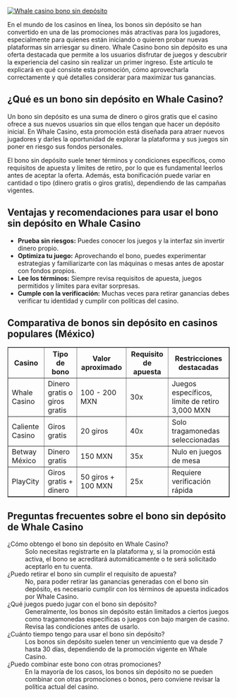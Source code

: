 [![Whale casino bono sin depósito](https://123-caf.pages.dev/gitsignup.png)](https://vrmoo.ru/Bt82HjjY)

<p>En el mundo de los casinos en línea, los bonos sin depósito se han convertido en una de las promociones más atractivas para los jugadores, especialmente para quienes están iniciando o quieren probar nuevas plataformas sin arriesgar su dinero. Whale Casino bono sin depósito es una oferta destacada que permite a los usuarios disfrutar de juegos y descubrir la experiencia del casino sin realizar un primer ingreso. Este artículo te explicará en qué consiste esta promoción, cómo aprovecharla correctamente y qué detalles considerar para maximizar tus ganancias.</p>  <h2>¿Qué es un bono sin depósito en Whale Casino?</h2> <p>Un bono sin depósito es una suma de dinero o giros gratis que el casino ofrece a sus nuevos usuarios sin que ellos tengan que hacer un depósito inicial. En Whale Casino, esta promoción está diseñada para atraer nuevos jugadores y darles la oportunidad de explorar la plataforma y sus juegos sin poner en riesgo sus fondos personales.</p> <p>El bono sin depósito suele tener términos y condiciones específicos, como requisitos de apuesta y límites de retiro, por lo que es fundamental leerlos antes de aceptar la oferta. Además, esta bonificación puede variar en cantidad o tipo (dinero gratis o giros gratis), dependiendo de las campañas vigentes.</p>  <h2>Ventajas y recomendaciones para usar el bono sin depósito en Whale Casino</h2> <ul>   <li><strong>Prueba sin riesgos:</strong> Puedes conocer los juegos y la interfaz sin invertir dinero propio.</li>   <li><strong>Optimiza tu juego:</strong> Aprovechando el bono, puedes experimentar estrategias y familiarizarte con las máquinas o mesas antes de apostar con fondos propios.</li>   <li><strong>Lee los términos:</strong> Siempre revisa requisitos de apuesta, juegos permitidos y límites para evitar sorpresas.</li>   <li><strong>Cumple con la verificación:</strong> Muchas veces para retirar ganancias debes verificar tu identidad y cumplir con políticas del casino.</li> </ul>  <h2>Comparativa de bonos sin depósito en casinos populares (México)</h2> <table border="1" cellpadding="5" cellspacing="0">   <thead>     <tr>       <th>Casino</th>       <th>Tipo de bono</th>       <th>Valor aproximado</th>       <th>Requisito de apuesta</th>       <th>Restricciones destacadas</th>     </tr>   </thead>   <tbody>     <tr>       <td>Whale Casino</td>       <td>Dinero gratis o giros gratis</td>       <td>100 - 200 MXN</td>       <td>30x</td>       <td>Juegos específicos, límite de retiro 3,000 MXN</td>     </tr>     <tr>       <td>Caliente Casino</td>       <td>Giros gratis</td>       <td>20 giros</td>       <td>40x</td>       <td>Solo tragamonedas seleccionadas</td>     </tr>     <tr>       <td>Betway México</td>       <td>Dinero gratis</td>       <td>150 MXN</td>       <td>35x</td>       <td>Nulo en juegos de mesa</td>     </tr>     <tr>       <td>PlayCity</td>       <td>Giros gratis + dinero</td>       <td>50 giros + 100 MXN</td>       <td>25x</td>       <td>Requiere verificación rápida</td>     </tr>   </tbody> </table>  <h2>Preguntas frecuentes sobre el bono sin depósito de Whale Casino</h2> <dl>   <dt>¿Cómo obtengo el bono sin depósito en Whale Casino?</dt>   <dd>Solo necesitas registrarte en la plataforma y, si la promoción está activa, el bono se acreditará automáticamente o te será solicitado aceptarlo en tu cuenta.</dd>    <dt>¿Puedo retirar el bono sin cumplir el requisito de apuesta?</dt>   <dd>No, para poder retirar las ganancias generadas con el bono sin depósito, es necesario cumplir con los términos de apuesta indicados por Whale Casino.</dd>    <dt>¿Qué juegos puedo jugar con el bono sin depósito?</dt>   <dd>Generalmente, los bonos sin depósito están limitados a ciertos juegos como tragamonedas específicas o juegos con bajo margen de casino. Revisa las condiciones antes de usarlo.</dd>    <dt>¿Cuánto tiempo tengo para usar el bono sin depósito?</dt>   <dd>Los bonos sin depósito suelen tener un vencimiento que va desde 7 hasta 30 días, dependiendo de la promoción vigente en Whale Casino.</dd>    <dt>¿Puedo combinar este bono con otras promociones?</dt>   <dd>En la mayoría de los casos, los bonos sin depósito no se pueden combinar con otras promociones o bonos, pero conviene revisar la política actual del casino.</dd> </dl>